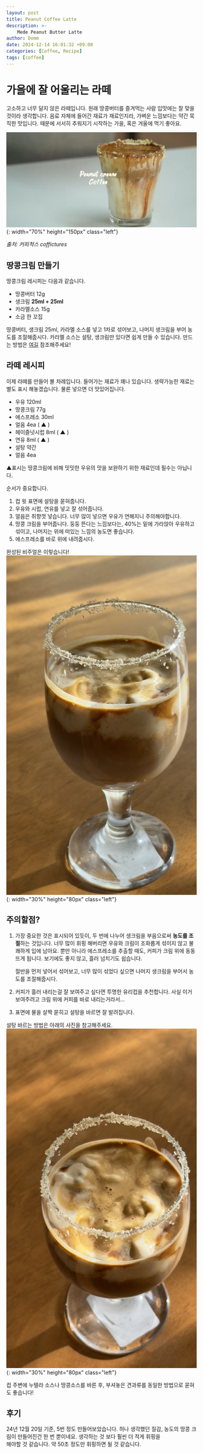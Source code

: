 ```yaml
---
layout: post
title: Peanut Coffee Latte
description: >-
    Mede Peanut Butter Latte
author: Domm
date: 2024-12-14 16:01:32 +09:00
categories: [Coffee, Recipe]
tags: [coffee]
---
```


# 가을에 잘 어울리는 라떼

고소하고 너무 달지 않은 라떼입니다. 원래 땅콩버터를 즐겨먹는 사람 입맛에는 잘 맞을 것이라 생각합니다. 음료 자체에 들어간 재료가 재료인지라, 가벼운 느낌보다는 약간 묵직한 맛입니다. 때문에 서서히 추워지기 시작하는 가을, 혹은 겨울에 먹기 좋아요.   

![Coffee-Peanut-Lattee](./assets/img/Blog_image/HandMade_Coffee/2024-12-14-image1/Peanut_Coffee_Latte.jpg){: width="70%" height="150px" class="left"}   

_출처: 커피척스 coffictures_  

## 땅콩크림 만들기 
땅콩크림 레시피는 다음과 같습니다.
 - 땅콩버터 12g
 - 생크림 **25ml + 25ml**
 - 카라멜소스 15g
 - 소금 한 꼬집

땅콩버터, 생크림 25ml, 카라멜 소스를 넣고 1차로 섞어보고, 나머지 생크림을 부어 농도를 조절해줍시다.
카라멜 소스는 설탕, 생크림만 있다면 쉽게 만들 수 있습니다. 만드는 방법은 [여길](https://www.youtube.com/watch?v=d2jUjP3R_iQ&t=650s "카라멜 소스 쉽게 만들어보기") 참조해주세요!

## 라떼 레시피 

이제 라뗴를 만들어 볼 차례입니다.
들어가는 재료가 꽤나 있습니다. 생략가능한 재료는 별도 표시 해놓겠습니다. 물론 넣으면 더 맛있어집니다. 
 - 우유 120ml
 - 땅콩크림 77g
 - 에스프레소 30ml
 - 얼음 4ea ( ▲ )
 - 헤이즐넛시럽 8ml ( ▲ )
 - 연유 8ml ( ▲ )
 - 설탕 약간
 - 얼음 4ea
 
▲표시는 땅콩크림에 비해 밋밋한 우유의 맛을 보완하기 위한 재료인데  필수는 아닙니다. 

순서가 중요합니다. 
1. 컵 윗 표면에 설탕을 묻혀줍니다.  
2. 우유와 시럽, 연유를 넣고 잘 섞어줍니다.
3. 얼음은 취향껏 넣습니다. 너무 많이 넣으면 우유가 연해지니 주의해야합니다.
4. 땅콩 크림을 부어줍니다. 둥둥 뜬다는 느낌보다는, 40%는 밑에 가라앉아 우유하고 섞이고, 나머지는 위에 떠있는 느낌의 농도면 좋습니다. 
5. 에스프레소를 바로 위에 내려줍시다. 

완성된 비주얼은 이렇습니다!   
![Coffee-Peanut-Latte-HandMade](./assets/img/Blog_image/HandMade_Coffee/2024-12-14-image1/HMPCL1.jpg){: width="30%" height="80px" class="left"}  

## 주의할점?   
1. 가장 중요한 것은 표시되어 있듯이, 두 번에 나누어 생크림을 부음으로써 **농도를 조절**하는 것입니다. 
	너무 많이 휘핑 해버리면 우유와 크림이 조화롭게 섞이지 않고 불쾌하게 입에 남아요. 
	뿐만 아니라 에스프레소를 추출할 때도, 커피가 크림 위에 동동 뜨게 됩니다. 
	보기에도 좋지 않고, 흘러 넘치기도 쉽습니다.

	절반을 먼저 넣어서 섞어보고, 너무 많이 섞었다 싶으면 나머지 생크림을 부어서 농도를 조절해줍시다. 

2. 커피가 흘러 내리는걸 잘 보여주고 싶다면 투명한 유리컵을 추천합니다. 사실 이거 보여주려고 크림 위에 커피를 바로 내리는거라서...

3. 표면에 물을 살짝 묻히고 설탕을 바르면 잘 발려집니다.   

설탕 바르는 방법은 아래의 사진을 참고해주세요.   
![Coffee-Peanut-Latte-HandMade](./assets/img/Blog_image/HandMade_Coffee/2024-12-14-image1/HMPCL2.jpg){: width="30%" height="80px" class="left"}  

컵 주변에 누텔라 소스나 땅콩소스를 바른 후, 부셔놓은 견과류를 동일한 방법으로 묻혀도 좋습니다!


## 후기   
24년 12월 20일 기준, 5번 정도 만들어보았습니다. 허나 생각했던 질감, 농도의 땅콩 크림이 만들어진건 한 번 뿐이네요. 생각하는 것 보다 훨씬 더 적게 휘핑을   
해야할 것 같습니다. 약 50초 정도만 휘핑하면 될 것 같습니다.